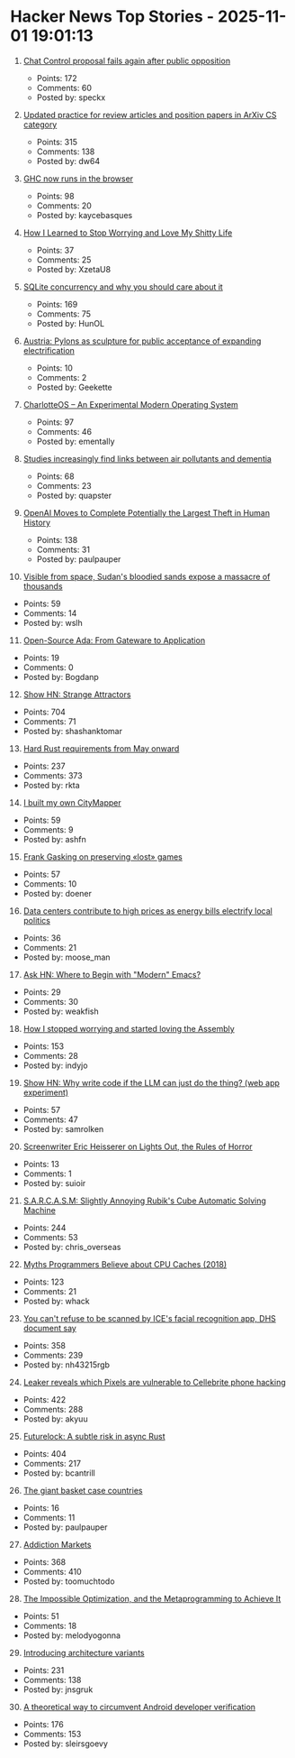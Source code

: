 # Hacker News Top Stories - 2025-11-01 19:01:13

1. [Chat Control proposal fails again after public opposition](https://andreafortuna.org/2025/11/01/chat-control-proposal-fails-again-after-massive-public-opposition/)
   - Points: 172
   - Comments: 60
   - Posted by: speckx

2. [Updated practice for review articles and position papers in ArXiv CS category](https://blog.arxiv.org/2025/10/31/attention-authors-updated-practice-for-review-articles-and-position-papers-in-arxiv-cs-category/)
   - Points: 315
   - Comments: 138
   - Posted by: dw64

3. [GHC now runs in the browser](https://discourse.haskell.org/t/ghc-now-runs-in-your-browser/13169)
   - Points: 98
   - Comments: 20
   - Posted by: kaycebasques

4. [How I Learned to Stop Worrying and Love My Shitty Life](https://www.thedriftmag.com/how-i-learned-to-stop-worrying-and-love-my-shitty-life/)
   - Points: 37
   - Comments: 25
   - Posted by: XzetaU8

5. [SQLite concurrency and why you should care about it](https://jellyfin.org/posts/SQLite-locking/)
   - Points: 169
   - Comments: 75
   - Posted by: HunOL

6. [Austria: Pylons as sculpture for public acceptance of expanding electrification](https://www.goodgoodgood.co/articles/austrian-power-giants-power-line-animals)
   - Points: 10
   - Comments: 2
   - Posted by: Geekette

7. [CharlotteOS – An Experimental Modern Operating System](https://github.com/charlotte-os/Catten)
   - Points: 97
   - Comments: 46
   - Posted by: ementally

8. [Studies increasingly find links between air pollutants and dementia](https://www.nytimes.com/2025/11/01/health/alzheimers-dementia-air-pollution.html)
   - Points: 68
   - Comments: 23
   - Posted by: quapster

9. [OpenAI Moves to Complete Potentially the Largest Theft in Human History](https://thezvi.substack.com/p/openai-moves-to-complete-potentially)
   - Points: 138
   - Comments: 31
   - Posted by: paulpauper

10. [Visible from space, Sudan's bloodied sands expose a massacre of thousands](https://www.telegraph.co.uk/world-news/2025/10/28/sudan-bloodied-sands-massacre-thousands/)
   - Points: 59
   - Comments: 14
   - Posted by: wslh

11. [Open-Source Ada: From Gateware to Application](https://blog.adacore.com/open-source-ada-from-gateware-to-application)
   - Points: 19
   - Comments: 0
   - Posted by: Bogdanp

12. [Show HN: Strange Attractors](https://blog.shashanktomar.com/posts/strange-attractors)
   - Points: 704
   - Comments: 71
   - Posted by: shashanktomar

13. [Hard Rust requirements from May onward](https://lists.debian.org/debian-devel/2025/10/msg00285.html)
   - Points: 237
   - Comments: 373
   - Posted by: rkta

14. [I built my own CityMapper](https://asherfalcon.com/blog/posts/5)
   - Points: 59
   - Comments: 9
   - Posted by: ashfn

15. [Frank Gasking on preserving «lost» games](https://spillhistorie.no/2025/10/24/frank-gasking-on-preserving-lost-games/)
   - Points: 57
   - Comments: 10
   - Posted by: doener

16. [Data centers contribute to high prices as energy bills electrify local politics](https://www.wsj.com/economy/consumers/surging-power-costs-are-putting-the-squeeze-on-customers-f8b2c04b)
   - Points: 36
   - Comments: 21
   - Posted by: moose_man

17. [Ask HN: Where to Begin with "Modern" Emacs?](undefined)
   - Points: 29
   - Comments: 30
   - Posted by: weakfish

18. [How I stopped worrying and started loving the Assembly](https://medium.com/@jonas.eschenburg/how-i-stopped-worrying-and-started-loving-the-assembly-4fd00e786c60)
   - Points: 153
   - Comments: 28
   - Posted by: indyjo

19. [Show HN: Why write code if the LLM can just do the thing? (web app experiment)](https://github.com/samrolken/nokode)
   - Points: 57
   - Comments: 47
   - Posted by: samrolken

20. [Screenwriter Eric Heisserer on Lights Out, the Rules of Horror](https://filmmakermagazine.com/99327-screenwriter-eric-heisserer-lights-out-the-rules-of-horror-and-collaborating-with-james-wan/)
   - Points: 13
   - Comments: 1
   - Posted by: suioir

21. [S.A.R.C.A.S.M: Slightly Annoying Rubik's Cube Automatic Solving Machine](https://github.com/vindar/SARCASM)
   - Points: 244
   - Comments: 53
   - Posted by: chris_overseas

22. [Myths Programmers Believe about CPU Caches (2018)](https://software.rajivprab.com/2018/04/29/myths-programmers-believe-about-cpu-caches/)
   - Points: 123
   - Comments: 21
   - Posted by: whack

23. [You can't refuse to be scanned by ICE's facial recognition app, DHS document say](https://www.404media.co/you-cant-refuse-to-be-scanned-by-ices-facial-recognition-app-dhs-document-says/)
   - Points: 358
   - Comments: 239
   - Posted by: nh43215rgb

24. [Leaker reveals which Pixels are vulnerable to Cellebrite phone hacking](https://arstechnica.com/gadgets/2025/10/leaker-reveals-which-pixels-are-vulnerable-to-cellebrite-phone-hacking/)
   - Points: 422
   - Comments: 288
   - Posted by: akyuu

25. [Futurelock: A subtle risk in async Rust](https://rfd.shared.oxide.computer/rfd/0609)
   - Points: 404
   - Comments: 217
   - Posted by: bcantrill

26. [The giant basket case countries](https://www.noahpinion.blog/p/the-giant-basket-case-countries)
   - Points: 16
   - Comments: 11
   - Posted by: paulpauper

27. [Addiction Markets](https://www.thebignewsletter.com/p/addiction-markets-abolish-corporate)
   - Points: 368
   - Comments: 410
   - Posted by: toomuchtodo

28. [The Impossible Optimization, and the Metaprogramming to Achieve It](https://verdagon.dev/blog/impossible-optimization)
   - Points: 51
   - Comments: 18
   - Posted by: melodyogonna

29. [Introducing architecture variants](https://discourse.ubuntu.com/t/introducing-architecture-variants-amd64v3-now-available-in-ubuntu-25-10/71312)
   - Points: 231
   - Comments: 138
   - Posted by: jnsgruk

30. [A theoretical way to circumvent Android developer verification](https://enaix.github.io/2025/10/30/developer-verification.html)
   - Points: 176
   - Comments: 153
   - Posted by: sleirsgoevy

